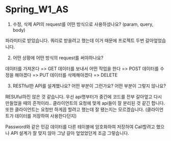 # Spring_W1_AS

1. 수정, 삭제 API의 request를 어떤 방식으로 사용하셨나요? (param, query, body)

파라미터로 받았습니다.
쿼리로 받을려고 했는데 이거 때문에 프로젝트 두번 갈아엎었습니다.

2. 어떤 상황에 어떤 방식의 request를 써야하나요?

데이터를 가져온다 => GET
데이터를 보내서 어떤 작업을 한다 => POST
데이터를 수정을 해야겠다 => PUT
데이터를 삭제해야겠다 => DELETE


3. RESTful한 API를 설계했나요? 어떤 부분이 그런가요? 어떤 부분이 그렇지 않나요?

RESUful하진 않은 것 같습니다.
우선 api명부터가 중간에 코드를 전부 갈아엎고 다시 만들었을 때의 흔적이라..
클라이언트의 요청에 맞게 api들이 잘 분리된 것 같긴 합니다.
또한 클라이언트는 요청만 하게끔 할려고 했는데 잘 됐는지는 모르겠습니다.
(클라이언트가 데이터를 저장하여 사용한다던지)

Password와 같은 민감 데이터를 다른 테이블에 암호화하여 저장하여 Call할려고 했으나
API 설계가 잘 맞지 않아 그냥 갈아 엎었었던게 조금 그렇습니다.

